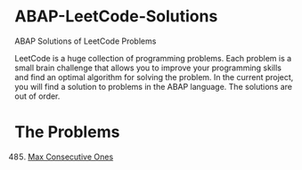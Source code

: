 # ABAP-LeetCode-Solutions
ABAP  Solutions of  LeetCode Problems

LeetCode is a huge collection of programming problems. Each problem is a small brain challenge that allows you to improve your programming skills and find an optimal algorithm for solving the problem. In the current project, you will find a solution to problems in the ABAP language.
The solutions are out of order.


# The Problems

485. [Max Consecutive Ones](https://github.com/analiteg/ABAP-LeetCode-Solutions/blob/main/485.abap)
